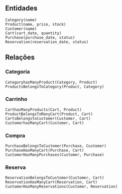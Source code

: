 ## Entidades
```
Category(name)
Product(name, price, stock)
Customer(name)
Cart(cart_date, quantity)
Purchase(purchase_date, status)
Reservation(reservation_date, status)
```

## Relações

### Categoria
```
CategoryhasManyProduct(Category, Product)
ProductsBelongsToCategory(Product, Category)
```

### Carrinho
```
CarthasManyProducts(Cart, Product)
ProductBelongsToManyCart(Product, Cart)
CartsBelongstoCustomer(Customer, Cart)
CustomerhasManyCart(Customer, Cart)
```

### Compra

```
PurchaseBelongsToCustomer(Purchase, Customer)
PurchaseHasManyCart(Purchase, Cart)
CustomerHasManyPurchases(Customer, Purchase)
```
### Reserva

```
ReservationBelongsToCustomer(Customer, Cart)
ReservationHasManyCart(Reservation, Cart)
CustomerHasManyReservations(Customer, Reservation)
```